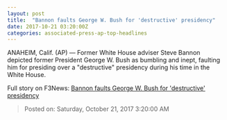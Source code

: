 ```yaml
---
layout: post
title:  "Bannon faults George W. Bush for 'destructive' presidency"
date: 2017-10-21 03:20:00Z
categories: associated-press-ap-top-headlines
---
```


ANAHEIM, Calif. (AP) — Former White House adviser Steve Bannon depicted former President George W. Bush as bumbling and inept, faulting him for presiding over a "destructive" presidency during his time in the White House.


Full story on F3News: [Bannon faults George W. Bush for 'destructive' presidency](http://www.f3nws.com/n/2ajzrC)

> Posted on: Saturday, October 21, 2017 3:20:00 AM
